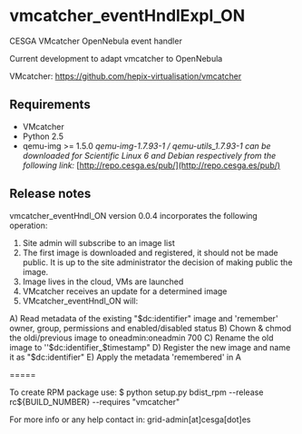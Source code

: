 vmcatcher_eventHndlExpl_ON
=========

CESGA VMcatcher OpenNebula event handler

Current development to adapt vmcatcher to OpenNebula

VMcatcher: https://github.com/hepix-virtualisation/vmcatcher


Requirements
------------

* VMcatcher
* Python 2.5
* qemu-img >= 1.5.0 
*qemu-img-1.7.93-1 / qemu-utils_1.7.93-1 can be downloaded for Scientific Linux 6 and Debian respectively from the following link:* 
 [http://repo.cesga.es/pub/](http://repo.cesga.es/pub/)

Release notes
------------

vmcatcher_eventHndl_ON version 0.0.4 incorporates the following operation:

1. Site admin will subscribe to an image list
2. The first image is downloaded and registered, it should not be made public. It is up to the site administrator the decision of making public the image.
3. Image lives in the cloud, VMs are launched
4. VMcatcher receives an update for a determined image
5. VMcatcher_eventHndl_ON will:

  A) Read metadata of the existing "$dc:identifier" image and 'remember' owner, group, permissions and enabled/disabled status
  B) Chown & chmod the oldi/previous image to oneadmin:oneadmin 700
  C) Rename the old image to ''$dc:identifier_$timestamp"
  D) Register the new image and name it as "$dc:identifier"
  E) Apply the metadata 'remembered' in A

=====

To create RPM package use:
$ python setup.py bdist_rpm --release rc${BUILD_NUMBER} --requires "vmcatcher"

For more info or any help contact in: grid-admin[at]cesga[dot]es
